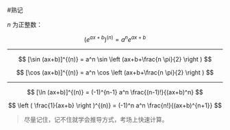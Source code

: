 #熟记 

$n$ 为正整数：

$$
(e^{ax+b})^{(n)} = a^n e^{ax+b}
$$

***

$$
[\sin (ax+b)]^{(n)} = a^n \sin \left (ax+b+\frac{n \pi}{2} \right )
$$

$$
[\cos (ax+b)]^{(n)} = a^n \cos \left (ax+b+\frac{n \pi}{2} \right )
$$

***

$$
[\ln (ax+b)]^{(n)} = (-1)^{n-1} a^n \frac{(n-1)!}{(ax+b)^n}
$$

$$
\left ( \frac{1}{ax+b} \right )^{(n)} = (-1)^n a^n \frac{n!}{(ax+b)^{n+1}}
$$

> 尽量记住，记不住就学会推导方式，考场上快速计算。